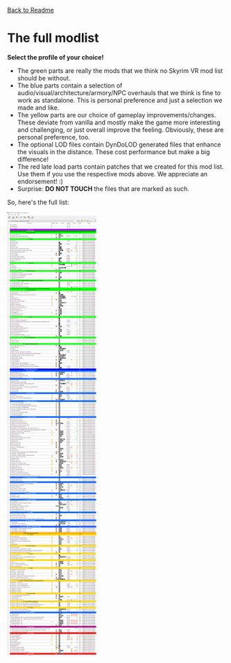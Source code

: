 [Back to Readme](https://github.com/Kvitekvist/FUS/blob/main/README.md)

# The full modlist

**Select the profile of your choice!** 

- The green parts are really the mods that we think no Skyrim VR mod list should be without.
- The blue parts contain a selection of audio/visual/architecture/armory/NPC overhauls that we think is fine to work as standalone. This is personal preference and just a selection we made and like.
- The yellow parts are our choice of gameplay improvements/changes. These deviate from vanilla and mostly make the game more interesting and challenging, or just overall improve the feeling. Obviously, these are personal preference, too.
- The optional LOD files contain DynDoLOD generated files that enhance the visuals in the distance. These cost performance but make a big difference!
- The red late load parts contain patches that we created for this mod list. Use them if you use the respective mods above. We appreciate an endorsement! :)
- Surprise: **DO NOT TOUCH** the files that are marked as such. 

So, here's the full list:


![image](https://github.com/Kvitekvist/FUS/blob/main/images/FUS%20all%20mods.jpg)
